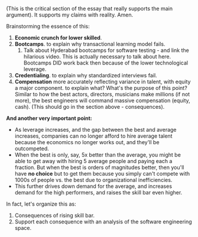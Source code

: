 (This is the critical section of the essay that really supports the main argument). It supports my claims with reality. Amen.

Brainstorming the essence of this:
1. **Economic crunch for lower skilled**.
2. **Bootcamps**. to explain why transactional learning model fails.
	1. Talk about Hyderabad bootcamps for software testing - and link the hilarious video. This is actually necessary to talk about here. Bootcamps DID work back then because of the lower technological leverage.
3. **Credentialing**. to explain why standardized interviews fail.
4. **Compensation** more accurately reflecting variance in talent, with equity a major component. to explain what? What's the purpose of this point? Similar to how the best actors, directors, musicians make millions (if not more), the best engineers will command massive compensation (equity, cash). (This should go in the section above - consequences).

**And another very important point:**
- As leverage increases, and the gap between the best and average increases, companies can no longer afford to hire average talent because the economics no longer works out, and they'll be outcompeted.
- When the best is only, say, 5x better than the average, you might be able to get away with hiring 5 average people and paying each a fraction. But when the best is orders of magnitudes better, then you'll have **no choice** but to get them because you simply can't compete with 1000s of people vs. the best due to organizational inefficiencies.
- This further drives down demand for the average, and increases demand for the high performers, and raises the skill bar even higher.

In fact, let's organize this as:
1. Consequences of rising skill bar.
2. Support each consequence with an analysis of the software engineering space.
